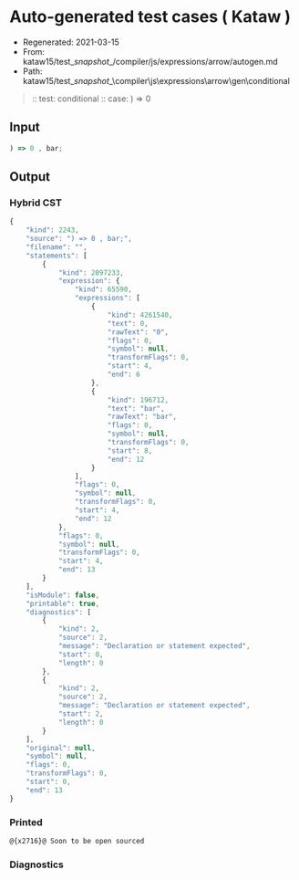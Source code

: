 # Auto-generated test cases ( Kataw )
- Regenerated: 2021-03-15
- From: kataw15/test\__snapshot__/compiler/js/expressions/arrow/autogen.md
- Path: kataw15/test\__snapshot__\compiler\js\expressions\arrow\gen\conditional
> :: test: conditional
> :: case: ) => 0
## Input

`````js
) => 0 , bar;
`````

## Output

### Hybrid CST

```javascript
{
    "kind": 2243,
    "source": ") => 0 , bar;",
    "filename": "",
    "statements": [
        {
            "kind": 2097233,
            "expression": {
                "kind": 65590,
                "expressions": [
                    {
                        "kind": 4261540,
                        "text": 0,
                        "rawText": "0",
                        "flags": 0,
                        "symbol": null,
                        "transformFlags": 0,
                        "start": 4,
                        "end": 6
                    },
                    {
                        "kind": 196712,
                        "text": "bar",
                        "rawText": "bar",
                        "flags": 0,
                        "symbol": null,
                        "transformFlags": 0,
                        "start": 8,
                        "end": 12
                    }
                ],
                "flags": 0,
                "symbol": null,
                "transformFlags": 0,
                "start": 4,
                "end": 12
            },
            "flags": 0,
            "symbol": null,
            "transformFlags": 0,
            "start": 4,
            "end": 13
        }
    ],
    "isModule": false,
    "printable": true,
    "diagnostics": [
        {
            "kind": 2,
            "source": 2,
            "message": "Declaration or statement expected",
            "start": 0,
            "length": 0
        },
        {
            "kind": 2,
            "source": 2,
            "message": "Declaration or statement expected",
            "start": 2,
            "length": 0
        }
    ],
    "original": null,
    "symbol": null,
    "flags": 0,
    "transformFlags": 0,
    "start": 0,
    "end": 13
}
```

### Printed

```javascript
@{x2716}@ Soon to be open sourced
```

### Diagnostics

```javascript

```

